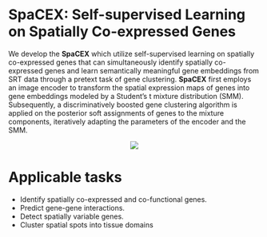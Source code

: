 # SpaCEX: Self-supervised Learning on Spatially Co-expressed Genes
We develop the **SpaCEX** which utilize self-supervised learning on spatially co-expressed genes that can simultaneously identify spatially co-expressed genes and learn semantically meaningful gene embeddings from SRT data through a pretext task of gene clustering. **SpaCEX** first employs an image encoder to transform the spatial expression maps of genes into gene embeddings modeled by a Student’s t mixture distribution (SMM). Subsequently, a discriminatively boosted gene clustering algorithm is applied on the posterior soft assignments of genes to the mixture components, iteratively adapting the parameters of the encoder and the SMM. 
<p align="center">
  <img src="https://github.com/Shaw-Lab/SpaCEX/assets/121435520/97d5e386-5606-49a3-8b7e-4a3b1a921c4e.png">
</p>








# Applicable tasks
* Identify spatially co-expressed and co-functional genes.
* Predict gene-gene interactions.
* Detect spatially variable genes.
* Cluster spatial spots into tissue domains
